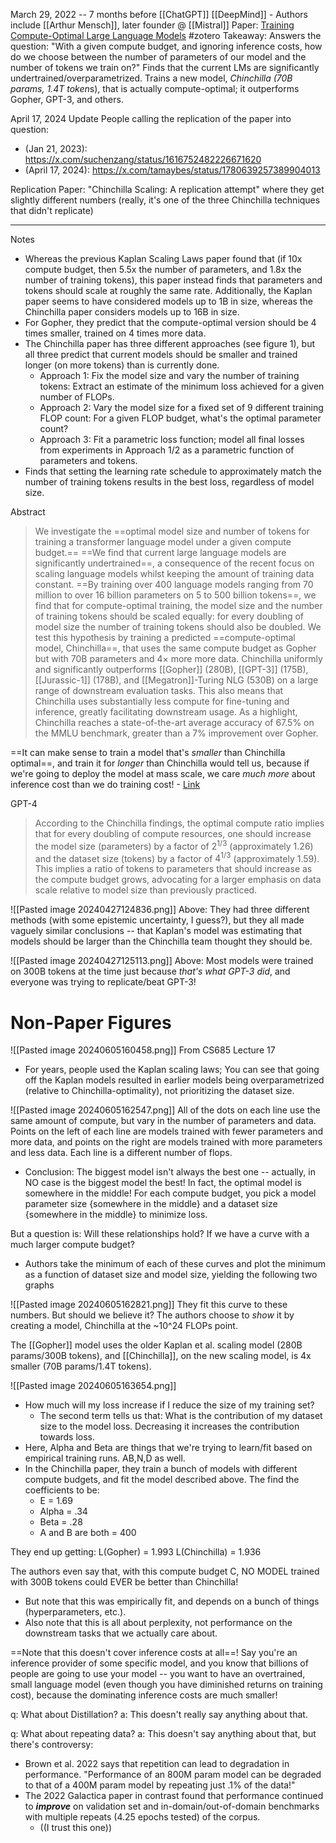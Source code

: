 March 29, 2022 -- 7 months before [[ChatGPT]]
[[DeepMind]] - Authors include [[Arthur Mensch]], later founder @ [[Mistral]]
Paper: [Training Compute-Optimal Large Language Models](https://arxiv.org/abs/2203.15556)
#zotero 
Takeaway: Answers the question: "With a given compute budget, and ignoring inference costs, how do we choose between the number of parameters of our model and the number of tokens we train on?" Finds that the current LMs are significantly undertrained/overparametrized. Trains a new model, *Chinchilla (70B params, 1.4T token*s), that is actually compute-optimal; it outperforms Gopher, GPT-3, and others.

April 17, 2024 Update
People calling the replication of the paper into question: 
- (Jan 21, 2023): https://x.com/suchenzang/status/1616752482226671620
- (April 17, 2024): https://x.com/tamaybes/status/1780639257389904013

Replication Paper: "Chinchilla Scaling: A replication attempt" where they get slightly different numbers (really, it's one of the three Chinchilla techniques that didn't replicate)

----


Notes
- Whereas the previous Kaplan Scaling Laws paper found that (if 10x compute budget, then 5.5x the number of parameters, and 1.8x the number of training tokens), this paper instead finds that parameters and tokens should scale at roughly the same rate. Additionally, the Kaplan paper seems to have considered models up to 1B in size, whereas the Chinchilla paper considers models up to 16B in size.
- For Gopher, they predict that the compute-optimal version should be 4 times smaller, trained on 4 times more data.
- The Chinchilla paper has three different approaches (see figure 1), but all three predict that current models should be smaller and trained longer (on more tokens) than is currently done.
	- Approach 1: Fix the model size and vary the number of training tokens: Extract an estimate of the minimum loss achieved for a given number of FLOPs.
	- Approach 2: Vary the model size for a fixed set of 9 different training FLOP count: For a given FLOP budget, what's the optimal parameter count?
	- Approach 3: Fit a parametric loss function; model all final losses from experiments in Approach 1/2 as a parametric function of parameters and tokens.
- Finds that setting the learning rate schedule to approximately match the number of training tokens results in the best loss, regardless of model size.


Abstract
> We investigate the ==optimal model size and number of tokens for training a transformer language model under a given compute budget.== ==We find that current large language models are significantly undertrained==, a consequence of the recent focus on scaling language models whilst keeping the amount of training data constant. ==By training over 400 language models ranging from 70 million to over 16 billion parameters on 5 to 500 billion tokens==, we find that for compute-optimal training, the model size and the number of training tokens should be scaled equally: for every doubling of model size the number of training tokens should also be doubled. We test this hypothesis by training a predicted ==compute-optimal model, Chinchilla==, that uses the same compute budget as Gopher but with 70B parameters and 4× more more data. Chinchilla uniformly and significantly outperforms [[Gopher]] (280B), [[GPT-3]] (175B), [[Jurassic-1]] (178B), and [[Megatron]]-Turing NLG (530B) on a large range of downstream evaluation tasks. This also means that Chinchilla uses substantially less compute for fine-tuning and inference, greatly facilitating downstream usage. As a highlight, Chinchilla reaches a state-of-the-art average accuracy of 67.5% on the MMLU benchmark, greater than a 7% improvement over Gopher.

==It can make sense to train a model that's *smaller* than Chinchilla optimal==, and train it for *longer* than Chinchilla would tell us, because if we're going to deploy the model at mass scale, we care *much more* about inference cost than we do training cost! - [Link](https://finbarr.ca/llms-not-trained-enough/)

GPT-4
> According to the Chinchilla findings, the optimal compute ratio implies that for every doubling of compute resources, one should increase the model size (parameters) by a factor of $2^{1/3}$​ (approximately 1.26) and the dataset size (tokens) by a factor of $4^{1/3}$​ (approximately 1.59). This implies a ratio of tokens to parameters that should increase as the compute budget grows, advocating for a larger emphasis on data scale relative to model size than previously practiced.

![[Pasted image 20240427124836.png]]
Above: They had three different methods (with some epistemic uncertainty, I guess?), but they all made vaguely similar conclusions -- that Kaplan's model was estimating that models should be larger than the Chinchilla team thought they should be.

![[Pasted image 20240427125113.png]]
Above: Most models were trained on 300B tokens at the time just because *that's what GPT-3 did*, and everyone was trying to replicate/beat GPT-3!


# Non-Paper Figures
![[Pasted image 20240605160458.png]]
From CS685 Lecture 17
- For years, people used the Kaplan scaling laws; You can see that going off the Kaplan models resulted in earlier models being overparametrized (relative to Chinchilla-optimality), not prioritizing the dataset size.


![[Pasted image 20240605162547.png]]
All of the dots on each line use the same amount of compute, but vary in the number of parameters and data. Points on the left of each line are models trained with fewer parameters and more data, and points on the right are models trained with more parameters and less data. Each line is a different number of flops.
- Conclusion: The biggest model isn't always the best one -- actually, in NO case is the biggest model the best! In fact, the optimal model is somewhere in the middle! For each compute budget, you pick a model parameter size {somewhere in the middle} and a dataset size {somewhere in the middle} to minimize loss.

But a question is: Will these relationships hold? If we have a curve with a much larger compute budget?
- Authors take the minimum of each of these curves and plot the minimum as a function of dataset size and model size, yielding the following two graphs

![[Pasted image 20240605162821.png]]
They fit this curve to these numbers. But should we believe it? The authors choose to *show* it by creating a model, Chinchilla at the ~10^24 FLOPs point.

The [[Gopher]] model uses the older Kaplan et al. scaling model (280B params/300B tokens), and [[Chinchilla]], on the new scaling model, is 4x smaller (70B params/1.4T tokens). 

![[Pasted image 20240605163654.png]]
- How much will my loss increase if I reduce the size of my training set? 
	- The second term tells us that: What is the contribution of my dataset size to the model loss. Decreasing it increases the contribution towards loss.
- Here, Alpha and Beta are things that we're trying to learn/fit based on empirical training runs. AB,N,D as well.
- In the Chinchilla paper, they train a bunch of models with different compute budgets, and fit the model described above. The find the coefficients to be:
	- E = 1.69 
	- Alpha = .34
	- Beta = .28
	- A and B are both = 400

They end up getting:
L(Gopher) = 1.993
L(Chinchilla) = 1.936

The authors even say that, with this compute budget C, NO MODEL trained with 300B tokens could EVER be better than Chinchilla!
- But note that this was empirically fit, and depends on a bunch of things (hyperparameters, etc.).
- Also note that this is all about perplexity, not performance on the downstream tasks that we actually care about.

==Note that this doesn't cover inference costs at all==! Say you're an inference provider of some specific model, and you know that billions of people are going to use your model -- you want to have an overtrained, small language model (even though you have diminished returns on training cost), because the dominating inference costs are much smaller!

q: What about Distillation?
a: This doesn't really say anything about that.

q: What about repeating data?
a: This doesn't say anything about that, but there's controversy:
- Brown et al. 2022 says that repetition can lead to degradation in performance. "Performance of an 800M param model can be degraded to that of a 400M param model by repeating just .1% of the data!"
- The 2022 Galactica paper in contrast found that performance continued to ***improve*** on validation set and in-domain/out-of-domain benchmarks with multiple repeats (4.25 epochs tested) of the corpus.
	- ((I trust this one))